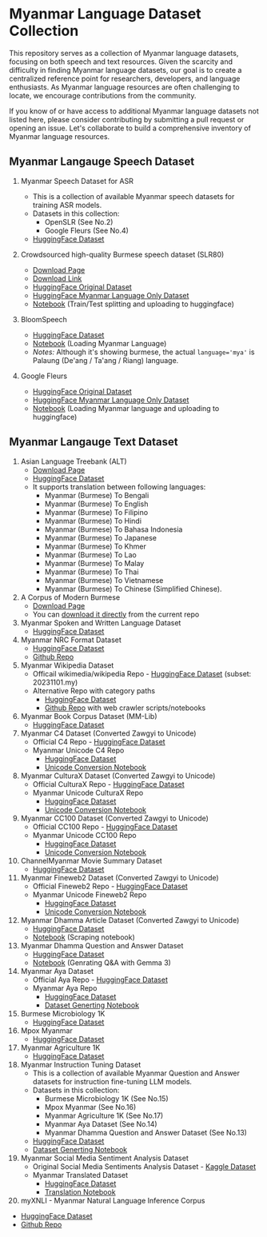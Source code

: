 # Myanmar Language Dataset Collection
This repository serves as a collection of Myanmar language datasets, focusing on both speech and text resources. Given 
the scarcity and difficulty in finding Myanmar language datasets, our goal is to create a centralized reference point for 
researchers, developers, and language enthusiasts. As Myanmar language resources are often challenging to locate, we 
encourage contributions from the community. 

If you know of or have access to additional Myanmar language datasets not 
listed here, please consider contributing by submitting a pull request or opening an issue. Let's collaborate to build 
a comprehensive inventory of Myanmar language resources.

## Myanmar Langauge Speech Dataset

1. Myanmar Speech Dataset for ASR
   - This is a collection of available Myanmar speech datasets for training ASR models.
   - Datasets in this collection:
     - OpenSLR (See No.2)
     - Google Fleurs (See No.4)
   - [HuggingFace Dataset](https://huggingface.co/datasets/chuuhtetnaing/myanmar-speech-dataset-for-asr)

2. Crowdsourced high-quality Burmese speech dataset (SLR80)
   - [Download Page](https://www.openslr.org/80/)
   - [Download Link](https://www.openslr.org/resources/80/my_mm_female.zip)
   - [HuggingFace Original Dataset](https://huggingface.co/datasets/openslr/openslr)
   - [HuggingFace Myanmar Language Only Dataset](https://huggingface.co/datasets/chuuhtetnaing/myanmar-speech-dataset-openslr-80)
   - [Notebook](Crowdsourced%20Burmese%20Speech%20Dataset/train-test-split.ipynb) (Train/Test splitting and uploading to huggingface)   

3. BloomSpeech
   - [HuggingFace Dataset](https://huggingface.co/datasets/sil-ai/bloom-speech)
   - [Notebook](BloomSpeech/load-myanmar-language.ipynb) (Loading Myanmar Language)
   - *Notes:* Although it's showing burmese, the actual `language='mya'` is Palaung (De'ang / Ta'ang / Riang) language.

4. Google Fleurs
   - [HuggingFace Original Dataset](https://huggingface.co/datasets/google/fleurs)
   - [HuggingFace Myanmar Language Only Dataset](https://huggingface.co/datasets/chuuhtetnaing/myanmar-speech-dataset-google-fleurs)
   - [Notebook](Google%20Fleurs/load-myanmar-language.ipynb) (Loading Myanmar language and uploading to huggingface)

## Myanmar Langauge Text Dataset

1. Asian Language Treebank (ALT)
   - [Download Page](https://www2.nict.go.jp/astrec-att/member/mutiyama/ALT/)
   - [HuggingFace Dataset](https://huggingface.co/datasets/mutiyama/alt)
   - It supports translation between following languages:
     - Myanmar (Burmese) To Bengali 
     - Myanmar (Burmese) To English
     - Myanmar (Burmese) To Filipino
     - Myanmar (Burmese) To Hindi
     - Myanmar (Burmese) To Bahasa Indonesia
     - Myanmar (Burmese) To Japanese
     - Myanmar (Burmese) To Khmer
     - Myanmar (Burmese) To Lao
     - Myanmar (Burmese) To Malay
     - Myanmar (Burmese) To Thai
     - Myanmar (Burmese) To Vietnamese
     - Myanmar (Burmese) To Chinese (Simplified Chinese).
2. A Corpus of Modern Burmese
   - [Download Page](https://live.european-language-grid.eu/catalogue/corpus/940/download/)
   - You can [download it directly](./A%20Corpus%20of%20Modern%20Burmese/allfiles.txt) from the current repo
3. Myanmar Spoken and Written Language Dataset
   - [HuggingFace Dataset](https://huggingface.co/datasets/kalixlouiis/myanmar-written-spoken-classification)
4. Myanmar NRC Format Dataset
   - [HuggingFace Dataset](https://huggingface.co/datasets/chuuhtetnaing/myanmar-nrc-format-dataset)
   - [Github Repo](https://github.com/chuuhtetnaing/myanmar-nrc-format-dataset)
5. Myanmar Wikipedia Dataset
   - Officail wikimedia/wikipedia Repo - [HuggingFace Dataset](https://huggingface.co/datasets/wikimedia/wikipedia) (subset: 20231101.my)
   - Alternative Repo with category paths
      - [HuggingFace Dataset](https://huggingface.co/chuuhtetnaing/myanmar-wikipedia-dataset)
      - [Github Repo](https://github.com/chuuhtetnaing/myanmar-wikipedia-dataset) with web crawler scripts/notebooks
6. Myanmar Book Corpus Dataset (MM-Lib)
   - [HuggingFace Dataset](https://huggingface.co/datasets/chuuhtetnaing/mm-lib-book-dataset)
7. Myanmar C4 Dataset (Converted Zawgyi to Unicode)
   - Official C4 Repo - [HuggingFace Dataset](https://huggingface.co/datasets/allenai/c4)
   - Myanmar Unicode C4 Repo
      - [HuggingFace Dataset](https://huggingface.co/datasets/chuuhtetnaing/myanmar-c4-dataset)
      - [Unicode Conversion Notebook](allenai-c4/convert-zawgyi-to-unicode.ipynb)
8. Myanmar CulturaX Dataset (Converted Zawgyi to Unicode)
    - Official CulturaX Repo - [HuggingFace Dataset](https://huggingface.co/datasets/uonlp/CulturaX)
    - Myanmar Unicode CulturaX Repo
        - [HuggingFace Dataset](https://huggingface.co/datasets/chuuhtetnaing/myanmar-culturax-dataset)
        - [Unicode Conversion Notebook](uonlp-CulturaX/convert-zawgyi-to-unicode.ipynb)
9. Myanmar CC100 Dataset (Converted Zawgyi to Unicode)
    - Official CC100 Repo - [HuggingFace Dataset](https://huggingface.co/datasets/statmt/cc100)
    - Myanmar Unicode CC100 Repo
        - [HuggingFace Dataset](https://huggingface.co/datasets/chuuhtetnaing/myanmar-cc100-dataset)
        - [Unicode Conversion Notebook](statmt-cc100/convert-zawgyi-to-unicode.ipynb)
10. ChannelMyanmar Movie Summary Dataset
    - [HuggingFace Dataset](https://huggingface.co/datasets/chuuhtetnaing/channelmyanmar-movie-summary-dataset)
11. Myanmar Fineweb2 Dataset (Converted Zawgyi to Unicode)
    - Official Fineweb2 Repo - [HuggingFace Dataset](https://huggingface.co/datasets/HuggingFaceFW/fineweb-2)
    - Myanmar Unicode Fineweb2 Repo
        - [HuggingFace Dataset](https://huggingface.co/datasets/chuuhtetnaing/myanmar-fineweb-2-dataset)
        - [Unicode Conversion Notebook](fineweb-2/convert-zawgyi-to-unicode.ipynb)
12. Myanmar Dhamma Article Dataset (Converted Zawgyi to Unicode)
    - [HuggingFace Dataset](https://huggingface.co/datasets/chuuhtetnaing/dhamma-article-dataset)
    - [Notebook](Dhamma%20Dataset/dhamma-q-and-a.ipynb) (Scraping notebook)   
13. Myanmar Dhamma Question and Answer Dataset
    - [HuggingFace Dataset](https://huggingface.co/datasets/chuuhtetnaing/dhamma-question-answer-dataset)
    - [Notebook](Dhamma%20Dataset/dhamma-q-and-a.ipynb) (Genrating Q&A with Gemma 3)
14. Myanmar Aya Dataset
    - Official Aya Repo - [HuggingFace Dataset](https://huggingface.co/datasets/CohereLabs/aya_dataset)
    - Myanmar Aya Repo
        - [HuggingFace Dataset](https://huggingface.co/datasets/chuuhtetnaing/myanmar-aya-dataset)
        - [Dataset Generting Notebook](Myanmar%20Instruction%20Tuning%20Dataset/aya-dataset.ipynb)
15. Burmese Microbiology 1K
    - [HuggingFace Dataset](https://huggingface.co/datasets/jojo-ai-mst/Burmese-Microbiology-1K)
16. Mpox Myanmar
    - [HuggingFace Dataset](https://huggingface.co/datasets/jojo-ai-mst/Mpox-Myanmar)
17. Myanmar Agriculture 1K
    - [HuggingFace Dataset](https://huggingface.co/datasets/jojo-ai-mst/Myanmar-Agricutlure-1K)
18. Myanmar Instruction Tuning Dataset
    - This is a collection of available Myanmar Question and Answer datasets for instruction fine-tuning LLM models.
    - Datasets in this collection:
        - Burmese Microbiology 1K (See No.15)
        - Mpox Myanmar (See No.16)
        - Myanmar Agriculture 1K (See No.17)
        - Myanmar Aya Dataset (See No.14)
        - Myanmar Dhamma Question and Answer Dataset (See No.13)
    - [HuggingFace Dataset](https://huggingface.co/datasets/chuuhtetnaing/myanmar-instruction-tuning-dataset)
    - [Dataset Generting Notebook](Myanmar%20Instruction%20Tuning%20Dataset/combined-dataset.ipynb)
19. Myanmar Social Media Sentiment Analysis Dataset
    - Original Social Media Sentiments Analysis Dataset - [Kaggle Dataset](https://www.kaggle.com/datasets/kashishparmar02/social-media-sentiments-analysis-dataset)
    - Myanmar Translated Dataset
        - [HuggingFace Dataset](https://huggingface.co/datasets/chuuhtetnaing/myanmar-social-media-sentiment-analysis-dataset)
        - [Translation Notebook](Social%20Media%20Sentiment%20Analysis/synthetic-data-generating.ipynb)
20. myXNLI - Myanmar Natural Language Inference Corpus
   - [HuggingFace Dataset](https://huggingface.co/datasets/akhtet/myanmar-xnli)
   - [Github Repo](https://github.com/akhtet/myXNLI)
